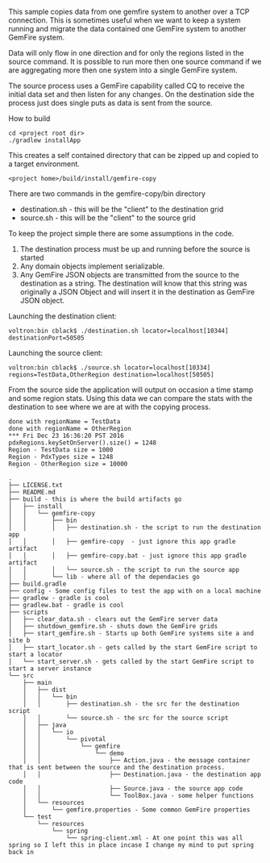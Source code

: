 This sample copies data from one gemfire system to another over a TCP connection.   This is sometimes useful when we want to keep a system running and migrate the data contained one GemFire system to another GemFire system.

Data will only flow in one direction and for only the regions listed in the source command.   It is possible to run more then one source command if we are aggregating more then one system into a single GemFire system.   

The source process uses a GemFire capability called CQ to receive the initial data set and then listen for any changes.   On the destination side the process just does single puts as data is sent from the source.

How to build

```
cd <project root dir>
./gradlew installApp
```

This creates a self contained directory that can be zipped up and copied to a target environment.
```
<project home>/build/install/gemfire-copy
```

There are two commands in the gemfire-copy/bin directory
* destination.sh - this will be the "client" to the destination grid
* source.sh - this will be the "client" to the source grid

To keep the project simple there are some assumptions in the code.
1. The destination process must be up and running before the source is started
2. Any domain objects implement serializable.
3. Any GemFire JSON objects are transmitted from the source to the destination as a string.    The destination will know that this string was originally a JSON Object and will insert it in the destination as GemFire JSON object.


Launching the destination client:
```
voltron:bin cblack$ ./destination.sh locator=localhost[10344] destinationPort=50505
```

Launching the source client:
```
voltron:bin cblack$ ./source.sh locator=localhost[10334] regions=TestData,OtherRegion destination=localhost[50505]
```

From the source side the application will output on occasion a time stamp and some region stats.   Using this data we can compare the stats with the destination to see where we are at with the copying process.

```
done with regionName = TestData
done with regionName = OtherRegion
*** Fri Dec 23 16:36:20 PST 2016
pdxRegions.keySetOnServer().size() = 1248
Region - TestData size = 1000
Region - PdxTypes size = 1248
Region - OtherRegion size = 10000
```

```
.
├── LICENSE.txt
├── README.md
├── build - this is where the build artifacts go
│   ├── install
│   │   └── gemfire-copy
│   │       ├── bin
│   │       │   ├── destination.sh - the script to run the destination app
│   │       │   ├── gemfire-copy  - just ignore this app gradle artifact
│   │       │   ├── gemfire-copy.bat - just ignore this app gradle artifact
│   │       │   └── source.sh - the script to run the source app
│   │       └── lib - where all of the dependacies go
├── build.gradle
├── config - Some config files to test the app with on a local machine
├── gradlew - gradle is cool
├── gradlew.bat - gradle is cool
├── scripts
│   ├── clear_data.sh - clears out the GemFire server data
│   ├── shutdown_gemfire.sh - shuts down the GemFire grids
│   ├── start_gemfire.sh - Starts up both GemFire systems site a and site b
│   ├── start_locator.sh - gets called by the start GemFire script to start a locator
│   └── start_server.sh - gets called by the start GemFire script to start a server instance
└── src
    ├── main
    │   ├── dist
    │   │   └── bin
    │   │       ├── destination.sh - the src for the destination script
    │   │       └── source.sh - the src for the source script
    │   ├── java
    │   │   └── io
    │   │       └── pivotal
    │   │           └── gemfire
    │   │               └── demo
    │   │                   ├── Action.java - the message container that is sent between the source and the destination process.
    │   │                   ├── Destination.java - the destination app code
    │   │                   ├── Source.java - the source app code
    │   │                   └── ToolBox.java - some helper functions
    │   └── resources
    │       └── gemfire.properties - Some common GemFire properties
    └── test
        └── resources
            └── spring
                └── spring-client.xml - At one point this was all spring so I left this in place incase I change my mind to put spring back in
```
